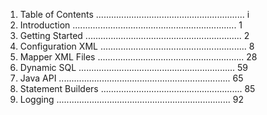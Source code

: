 1. Table of Contents ........................................................... i
2. Introduction ................................................................. 1
3. Getting Started .............................................................. 2
4. Configuration XML .......................................................... 8
5. Mapper XML Files .......................................................... 28
6. Dynamic SQL .............................................................. 59
7. Java API .................................................................... 65
8. Statement Builders ........................................................ 85
9. Logging ..................................................................... 92
